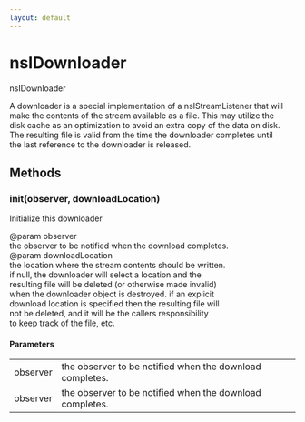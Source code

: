```yaml
---
layout: default
---
```


# nsIDownloader #
  
nsIDownloader  
  
A downloader is a special implementation of a nsIStreamListener that will  
make the contents of the stream available as a file.  This may utilize the  
disk cache as an optimization to avoid an extra copy of the data on disk.  
The resulting file is valid from the time the downloader completes until  
the last reference to the downloader is released.  
  

## Methods ##

### init(observer, downloadLocation) ###
  
Initialize this downloader  
  
@param observer  
       the observer to be notified when the download completes.  
@param downloadLocation  
       the location where the stream contents should be written.  
       if null, the downloader will select a location and the  
       resulting file will be deleted (or otherwise made invalid)  
       when the downloader object is destroyed.  if an explicit  
       download location is specified then the resulting file will  
       not be deleted, and it will be the callers responsibility  
       to keep track of the file, etc.  
  

#### Parameters ####

<table>

<tr>
<td>observer</td>
<td>       the observer to be notified when the download completes.  
</td>
</tr>

<tr>
<td>observer</td>
<td>       the observer to be notified when the download completes.  
</td>
</tr>

</table>
